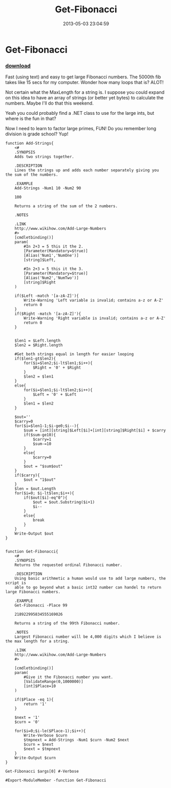 ﻿---
pid:            4146
poster:         DVSPUPOP
title:          Get-Fibonacci
date:           2013-05-03 23:04:59
format:         posh
parent:         0
parent:         0

---

# Get-Fibonacci

### [download](4146.ps1)

Fast (using text) and easy to get large Fibonacci numbers. The 5000th fib takes like 15 secs for my computer. Wonder how many loops that is? ALOT!

Not certain what the MaxLength for a string is. I suppose you could expand on this idea to have an array of strings (or better yet bytes) to calculate the numbers. Maybe I'll do that this weekend. 

Yeah you could probably find a .NET class to use for the large ints, but where is the fun in that?

Now I need to learn to factor large primes, FUN! Do you remember long division is grade school? Yup!


```posh
function Add-Strings{
    <#
    .SYNOPSIS
    Adds two strings together.

    .DESCRIPTION
    Lines the strings up and adds each number separately giving you the sum of the numbers. 
    
    .EXAMPLE
    Add-Strings -Num1 10 -Num2 90

    100

    Returns a string of the sum of the 2 numbers.

    .NOTES

    .LINK
    http://www.wikihow.com/Add-Large-Numbers
    #>
    [cmdletbinding()]
    param(
        #In 2+3 = 5 this it the 2.
        [Parameter(Mandatory=$true)]
        [Alias('Num1','NumOne')]
        [string]$Left,
        
        #In 2+3 = 5 this it the 3.
        [Parameter(Mandatory=$true)]
        [Alias('Num2','NumTwo')]
        [string]$Right
    )

    if($Left -match '[a-zA-Z]'){
        Write-Warning 'Left variable is invalid; contains a-z or A-Z'    
        return 0
    }
    if($Right -match '[a-zA-Z]'){
        Write-Warning 'Right variable is invalid; contains a-z or A-Z'    
        return 0
    }
    

    $len1 = $Left.length
    $len2 = $Right.length

    #Get both strings equal in length for easier looping
    if($len1-gt$len2){
        for($i=$len2;$i-lt$len1;$i++){
            $Right = '0' + $Right
        }
        $len2 = $len1
    }
    else{
        for($i=$len1;$i-lt$len2;$i++){
            $Left = '0' + $Left
        }
        $len1 = $len2
    }

    $out=''
    $carry=0
    for($i=$len1-1;$i-ge0;$i--){
        $sum = [int][string]$Left[$i]+[int][string]$Right[$i] + $carry
        if($sum-ge10){
            $carry=1
            $sum-=10
        }
        else{
            $carry=0
        }
        $out = "$sum$out"
    }
    if($carry){
        $out = "1$out"
    }
    $len = $out.Length
    for($i=0; $i-lt$len;$i++){
        if($out[$i]-eq"0"){
            $out = $out.Substring($i+1)
            $i--
        }
        else{
            break
        }
    }
    Write-Output $out
}


function Get-Fibonacci{
    <#
    .SYNOPSIS
    Returns the requested ordinal Fibonacci number.

    .DESCRIPTION
    Using basic arithmetic a human would use to add large numbers, the script is 
    able to go beyond what a basic int32 number can handel to return large Fibonacci numbers.
    
    .EXAMPLE
    Get-Fibonacci -Place 99

    218922995834555169026

    Returns a string of the 99th Fibonacci number.

    .NOTES
    Largest Fibonacci number will be 4,000 digits which I believe is the max length for a string.

    .LINK
    http://www.wikihow.com/Add-Large-Numbers
    #>

    [cmdletbinding()]
    param(
        #Give it the Fibonacci number you want.        
        [ValidateRange(0,1000000)]
        [int]$Place=10
    )

    if($Place -eq 1){
        return '1'
    }

    $next = '1'
    $curn = '0'

    for($i=0;$i-le($Place-1);$i++){
        Write-Verbose $curn
        $tmpnext = Add-Strings -Num1 $curn -Num2 $next
        $curn = $next
        $next = $tmpnext
    }
    Write-Output $curn
}

Get-Fibonacci $args[0] #-Verbose

#Export-ModuleMember -function Get-Fibonacci
```
